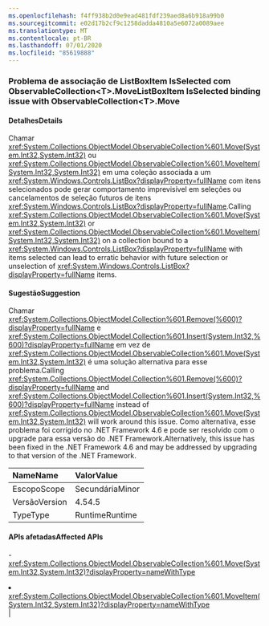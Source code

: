 ```yaml
---
ms.openlocfilehash: f4ff938b2d0e9ead481fdf239aed8a6b918a99b0
ms.sourcegitcommit: e02d17b2cf9c1258dadda4810a5e6072a0089aee
ms.translationtype: MT
ms.contentlocale: pt-BR
ms.lasthandoff: 07/01/2020
ms.locfileid: "85619888"
---
```

### <a name="listboxitem-isselected-binding-issue-with-observablecollectionlttgtmove"></a><span data-ttu-id="2ed64-101">Problema de associação de ListBoxItem IsSelected com ObservableCollection&lt;T&gt;.Move</span><span class="sxs-lookup"><span data-stu-id="2ed64-101">ListBoxItem IsSelected binding issue with ObservableCollection&lt;T&gt;.Move</span></span>

#### <a name="details"></a><span data-ttu-id="2ed64-102">Detalhes</span><span class="sxs-lookup"><span data-stu-id="2ed64-102">Details</span></span>

<span data-ttu-id="2ed64-103">Chamar <xref:System.Collections.ObjectModel.ObservableCollection%601.Move(System.Int32,System.Int32)> ou <xref:System.Collections.ObjectModel.ObservableCollection%601.MoveItem(System.Int32,System.Int32)> em uma coleção associada a um <xref:System.Windows.Controls.ListBox?displayProperty=fullName> com itens selecionados pode gerar comportamento imprevisível em seleções ou cancelamentos de seleção futuros de itens <xref:System.Windows.Controls.ListBox?displayProperty=fullName>.</span><span class="sxs-lookup"><span data-stu-id="2ed64-103">Calling <xref:System.Collections.ObjectModel.ObservableCollection%601.Move(System.Int32,System.Int32)> or <xref:System.Collections.ObjectModel.ObservableCollection%601.MoveItem(System.Int32,System.Int32)> on a collection bound to a <xref:System.Windows.Controls.ListBox?displayProperty=fullName> with items selected can lead to erratic behavior with future selection or unselection of <xref:System.Windows.Controls.ListBox?displayProperty=fullName> items.</span></span>

#### <a name="suggestion"></a><span data-ttu-id="2ed64-104">Sugestão</span><span class="sxs-lookup"><span data-stu-id="2ed64-104">Suggestion</span></span>

<span data-ttu-id="2ed64-105">Chamar <xref:System.Collections.ObjectModel.Collection%601.Remove(%600)?displayProperty=fullName> e <xref:System.Collections.ObjectModel.Collection%601.Insert(System.Int32,%600)?displayProperty=fullName> em vez de <xref:System.Collections.ObjectModel.ObservableCollection%601.Move(System.Int32,System.Int32)> é uma solução alternativa para esse problema.</span><span class="sxs-lookup"><span data-stu-id="2ed64-105">Calling <xref:System.Collections.ObjectModel.Collection%601.Remove(%600)?displayProperty=fullName> and <xref:System.Collections.ObjectModel.Collection%601.Insert(System.Int32,%600)?displayProperty=fullName> instead of <xref:System.Collections.ObjectModel.ObservableCollection%601.Move(System.Int32,System.Int32)> will work around this issue.</span></span> <span data-ttu-id="2ed64-106">Como alternativa, esse problema foi corrigido no .NET Framework 4.6 e pode ser resolvido com o upgrade para essa versão do .NET Framework.</span><span class="sxs-lookup"><span data-stu-id="2ed64-106">Alternatively, this issue has been fixed in the .NET Framework 4.6 and may be addressed by upgrading to that version of the .NET Framework.</span></span>

| <span data-ttu-id="2ed64-107">Name</span><span class="sxs-lookup"><span data-stu-id="2ed64-107">Name</span></span>    | <span data-ttu-id="2ed64-108">Valor</span><span class="sxs-lookup"><span data-stu-id="2ed64-108">Value</span></span>       |
|:--------|:------------|
| <span data-ttu-id="2ed64-109">Escopo</span><span class="sxs-lookup"><span data-stu-id="2ed64-109">Scope</span></span>   |<span data-ttu-id="2ed64-110">Secundária</span><span class="sxs-lookup"><span data-stu-id="2ed64-110">Minor</span></span>|
|<span data-ttu-id="2ed64-111">Versão</span><span class="sxs-lookup"><span data-stu-id="2ed64-111">Version</span></span>|<span data-ttu-id="2ed64-112">4.5</span><span class="sxs-lookup"><span data-stu-id="2ed64-112">4.5</span></span>|
|<span data-ttu-id="2ed64-113">Type</span><span class="sxs-lookup"><span data-stu-id="2ed64-113">Type</span></span>|<span data-ttu-id="2ed64-114">Runtime</span><span class="sxs-lookup"><span data-stu-id="2ed64-114">Runtime</span></span>

#### <a name="affected-apis"></a><span data-ttu-id="2ed64-115">APIs afetadas</span><span class="sxs-lookup"><span data-stu-id="2ed64-115">Affected APIs</span></span>

-<xref:System.Collections.ObjectModel.ObservableCollection%601.Move(System.Int32,System.Int32)?displayProperty=nameWithType></li><li><xref:System.Collections.ObjectModel.ObservableCollection%601.MoveItem(System.Int32,System.Int32)?displayProperty=nameWithType></li></ul>|

